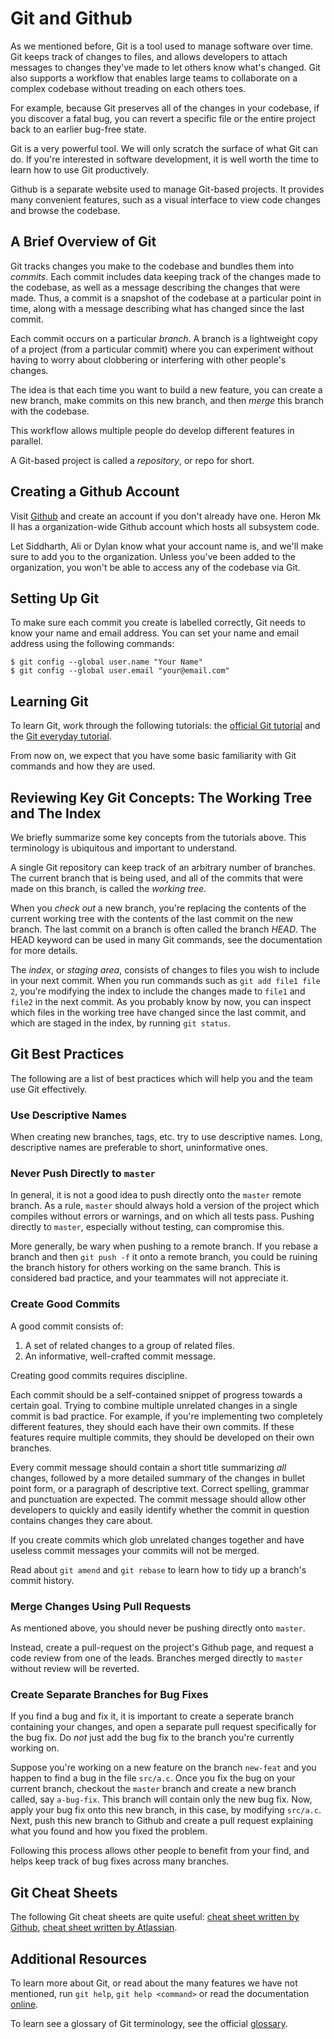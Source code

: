 # Git and Github

As we mentioned before, Git is a tool used to manage software over time. Git
keeps track of changes to files, and allows developers to attach messages to
changes they've made to let others know what's changed. Git also supports a
workflow that enables large teams to collaborate on a complex codebase without
treading on each others toes.

For example, because Git preserves all of the changes in your codebase, if you
discover a fatal bug, you can revert a specific file or the entire project back
to an earlier bug-free state.

Git is a very powerful tool. We will only scratch the surface of what Git
can do. If you're interested in software development, it is well worth the
time to learn how to use Git productively.

Github is a separate website used to manage Git-based projects. It provides many
convenient features, such as a visual interface to view code changes and browse
the codebase.

## A Brief Overview of Git

Git tracks changes you make to the codebase and bundles them into *commits*.
Each commit includes data keeping track of the changes made to the codebase, as
well as a message describing the changes that were made. Thus, a commit is a
snapshot of the codebase at a particular point in time, along with a message
describing what has changed since the last commit.

Each commit occurs on a particular *branch*. A branch is a lightweight copy of a
project (from a particular commit) where you can experiment without having to
worry about clobbering or interfering with other people's changes.

The idea is that each time you want to build a new feature, you can create a
new branch, make commits on this new branch, and then *merge* this branch
with the codebase.

This workflow allows multiple people do develop different features in parallel.

A Git-based project is called a *repository*, or repo for short.

## Creating a Github Account

Visit [Github](https://github.com/) and create an account if you don't already
have one. Heron Mk II has a organization-wide Github account which hosts all
subsystem code.

Let Siddharth, Ali or Dylan know what your account name is, and we'll make sure
to add you to the organization. Unless you've been added to the organization,
you won't be able to access any of the codebase via Git.

## Setting Up Git

To make sure each commit you create is labelled correctly, Git needs to know
your name and email address. You can set your name and email address using
the following commands:

```
$ git config --global user.name "Your Name"
$ git config --global user.email "your@email.com"
```

## Learning Git

To learn Git, work through the following tutorials: the [official Git
tutorial](https://git-scm.com/docs/gittutorial) and the [Git everyday
tutorial](https://git-scm.com/docs/giteveryday#STANDALONE).

From now on, we expect that you have some basic familiarity with Git commands
and how they are used.

## Reviewing Key Git Concepts: The Working Tree and The Index

We briefly summarize some key concepts from the tutorials above. This
terminology is ubiquitous and important to understand.

A single Git repository can keep track of an arbitrary number of branches. The
current branch that is being used, and all of the commits that were made on this
branch, is called the *working tree*.

When you *check out* a new branch, you're replacing the contents of the current
working tree with the contents of the last commit on the new branch. The last
commit on a branch is often called the branch *HEAD*. The HEAD keyword can be
used in many Git commands, see the documentation for more details.

The *index*, or *staging area*, consists of changes to files you wish to include
in your next commit. When you run commands such as `git add file1 file 2`,
you're modifying the index to include the changes made to `file1` and `file2` in
the next commit. As you probably know by now, you can inspect which files in the
working tree have changed since the last commit, and which are staged in the
index, by running `git status`.

## Git Best Practices

The following are a list of best practices which will help you and the team use
Git effectively.

### Use Descriptive Names

When creating new branches, tags, etc. try to use descriptive names. Long,
descriptive names are preferable to short, uninformative ones.

### Never Push Directly to `master`

In general, it is not a good idea to push directly onto the `master` remote
branch. As a rule, `master` should always hold a version of the project which
compiles without errors or warnings, and on which all tests pass. Pushing
directly to `master`, especially without testing, can compromise this.

More generally, be wary when pushing to a remote branch. If you rebase a branch
and then `git push -f` it onto a remote branch, you could be ruining the branch
history for others working on the same branch. This is considered bad practice,
and your teammates will not appreciate it.

### Create Good Commits

A good commit consists of:

1. A set of related changes to a group of related files.
2. An informative, well-crafted commit message.

Creating good commits requires discipline.

Each commit should be a self-contained snippet of progress towards a certain
goal. Trying to combine multiple unrelated changes in a single commit is bad
practice. For example, if you're implementing two completely different features,
they should each have their own commits. If these features require multiple
commits, they should be developed on their own branches.

Every commit message should contain a short title summarizing *all* changes,
followed by a more detailed summary of the changes in bullet point form, or a
paragraph of descriptive text. Correct spelling, grammar and punctuation are
expected. The commit message should allow other developers to quickly and easily
identify whether the commit in question contains changes they care about.

If you create commits which glob unrelated changes together and have useless
commit messages your commits will not be merged.

Read about `git amend` and `git rebase` to learn how to tidy up a branch's
commit history.

### Merge Changes Using Pull Requests

As mentioned above, you should never be pushing directly onto `master`.

Instead, create a pull-request on the project's Github page, and request a code
review from one of the leads. Branches merged directly to `master` without
review will be reverted.

### Create Separate Branches for Bug Fixes

If you find a bug and fix it, it is important to create a seperate branch
containing your changes, and open a separate pull request specifically for the
bug fix. Do *not* just add the bug fix to the branch you're currently working
on.

Suppose you're working on a new feature on the branch `new-feat` and you happen
to find a bug in the file `src/a.c`. Once you fix the bug on your current
branch, checkout the `master` branch and create a new branch called, say
`a-bug-fix`. This branch will contain only the new bug fix. Now, apply your bug
fix onto this new branch, in this case, by modifying `src/a.c`. Next, push this
new branch to Github and create a pull request explaining what you found and
how you fixed the problem.

Following this process allows other people to benefit from your find, and helps
keep track of bug fixes across many branches.

## Git Cheat Sheets

The following Git cheat sheets are quite useful: [cheat sheet written by
Github](https://education.github.com/git-cheat-sheet-education.pdf), [cheat
sheet written by
Atlassian](https://www.atlassian.com/git/tutorials/atlassian-git-cheatsheet).

## Additional Resources

To learn more about Git, or read about the many features we have not mentioned,
run `git help`, `git help <command>` or read the documentation
[online](https://git-scm.com/).

To learn see a glossary of Git terminology, see the official
[glossary](https://git-scm.com/docs/gitglossary).
